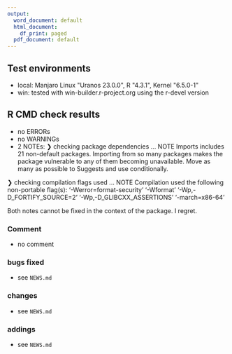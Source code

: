 ```yaml
---
output:
  word_document: default
  html_document:
    df_print: paged
  pdf_document: default
---
```

## Test environments
* local: Manjaro Linux "Uranos 23.0.0", R "4.3.1", Kernel "6.5.0-1"
* win: tested with win-builder.r-project.org using the r-devel version

## R CMD check results
* no ERRORs
* no WARNINGs
* 2 NOTEs:
❯ checking package dependencies ... NOTE
  Imports includes 21 non-default packages.
  Importing from so many packages makes the package vulnerable to any of
  them becoming unavailable.  Move as many as possible to Suggests and
  use conditionally.

❯ checking compilation flags used ... NOTE
  Compilation used the following non-portable flag(s):
    ‘-Werror=format-security’ ‘-Wformat’ ‘-Wp,-D_FORTIFY_SOURCE=2’
    ‘-Wp,-D_GLIBCXX_ASSERTIONS’ ‘-march=x86-64’
    
Both notes cannot be fixed in the context of the package. I regret.

### Comment
* no comment

### bugs fixed
* see `NEWS.md`

### changes
* see `NEWS.md`

### addings
* see `NEWS.md`
